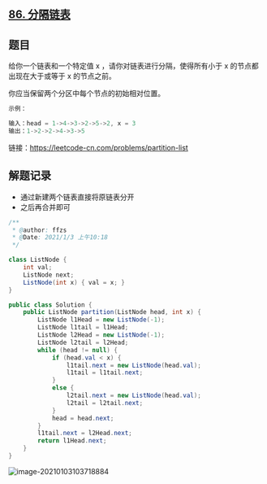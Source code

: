 ## [86. 分隔链表](https://leetcode-cn.com/problems/partition-list/)

## 题目

给你一个链表和一个特定值 x ，请你对链表进行分隔，使得所有小于 x 的节点都出现在大于或等于 x 的节点之前。

你应当保留两个分区中每个节点的初始相对位置。

 

```java
示例：

输入：head = 1->4->3->2->5->2, x = 3
输出：1->2->2->4->3->5
```


链接：https://leetcode-cn.com/problems/partition-list

## 解题记录

+ 通过新建两个链表直接将原链表分开
+ 之后再合并即可

```java
/**
 * @author: ffzs
 * @Date: 2021/1/3 上午10:18
 */

class ListNode {
    int val;
    ListNode next;
    ListNode(int x) { val = x; }
}

public class Solution {
    public ListNode partition(ListNode head, int x) {
        ListNode l1Head = new ListNode(-1);
        ListNode l1tail = l1Head;
        ListNode l2Head = new ListNode(-1);
        ListNode l2tail = l2Head;
        while (head != null) {
            if (head.val < x) {
                l1tail.next = new ListNode(head.val);
                l1tail = l1tail.next;
            }
            else {
                l2tail.next = new ListNode(head.val);
                l2tail = l2tail.next;
            }
            head = head.next;
        }
        l1tail.next = l2Head.next;
        return l1Head.next;
    }
}
```

![image-20210103103718884](https://gitee.com/ffzs/picture_go/raw/master/img/image-20210103103718884.png)